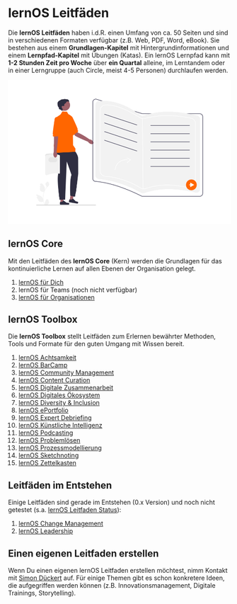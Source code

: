 <style>
  .md-content__button {
    display: none;
  }
</style>

# lernOS Leitfäden
Die **lernOS Leitfäden** haben i.d.R. einen Umfang von ca. 50 Seiten und sind in verschiedenen Formaten verfügbar (z.B. Web, PDF, Word, eBook). Sie bestehen aus einem **Grundlagen-Kapitel** mit Hintergrundinformationen und einem **Lernpfad-Kapitel** mit Übungen (Katas). Ein lernOS Lernpfad kann mit **1-2 Stunden Zeit pro Woche** über **ein Quartal** alleine, im Lerntandem oder in einer Lerngruppe (auch Circle, meist 4-5 Personen) durchlaufen werden.

![Person mit einem Buch in der Hand](./images/undraw_Books_re_8gea.png)

## lernOS Core
Mit den Leitfäden des **lernOS Core** (Kern) werden die Grundlagen für das kontinuierliche Lernen auf allen Ebenen der Organisation gelegt.

1. [lernOS für Dich](../lernos-for-you/)
1. lernOS für Teams (noch nicht verfügbar)
1. [lernOS für Organisationen](../lernos-for-organizations/)

## lernOS Toolbox
Die **lernOS Toolbox** stellt Leitfäden zum Erlernen bewährter Methoden, Tools und Formate für den guten Umgang mit Wissen bereit.

1. [lernOS Achtsamkeit](https://cogneon.github.io/lernos-achtsamkeit/de/)
1. [lernOS BarCamp](https://cogneon.github.io/lernos-barcamp/de/)
1. [lernOS Community Management](https://cogneon.github.io/lernos-cmgmt/de/)
1. [lernOS Content Curation](https://cogneon.github.io/lernos-content-curation/de/)
1. [lernOS Digitale Zusammenarbeit](https://cogneon.github.io/lernos-digitale-zusammenarbeit/de/)
1. [lernOS Digitales Ökosystem](https://cogneon.github.io/lernos-digitales-oekosystem/de/)
1. [lernOS Diversity & Inclusion](https://cogneon.github.io/lernos-diversity/de/)
1. [lernOS ePortfolio](https://cogneon.github.io/lernos-eportfolio/de/)
1. [lernOS Expert Debriefing](https://cogneon.github.io/lernos-expert-debriefing/de/)
1. [lernOS Künstliche Intelligenz](https://cogneon.github.io/lernos-ai/de/)
1. [lernOS Podcasting](https://cogneon.github.io/lernos-podcasting/de/)
1. [lernOS Problemlösen](https://cogneon.github.io/lernos-problem-solving/de/)
1. [lernOS Prozessmodellierung](https://cogneon.github.io/lernos-prozessmodellierung/de/)
1. [lernOS Sketchnoting](https://cogneon.github.io/lernos-sketchnoting/de/)
1. [lernOS Zettelkasten](https://cogneon.github.io/lernos-zettelkasten/de/)

## Leitfäden im Entstehen
Einige Leitfäden sind gerade im Entstehen (0.x Version) und noch nicht getestet (s.a. [lernOS Leitfaden Status](https://community.cogneon.de/t/lernos-leitfaden-status/3908)):

1. [lernOS Change Management](https://cogneon.github.io/lernos-change-management/de/)
1. [lernOS Leadership](https://cogneon.github.io/lernos-leadership/de/)

## Einen eigenen Leitfaden erstellen
Wenn Du einen eigenen lernOS Leitfaden erstellen möchtest, nimm Kontakt mit [Simon Dückert](https://www.linkedin.com/in/simondueckert/) auf. Für einige Themen gibt es schon konkretere Ideen, die aufgegriffen werden können (z.B. Innovationsmanagement, Digitale Trainings, Storytelling). 
